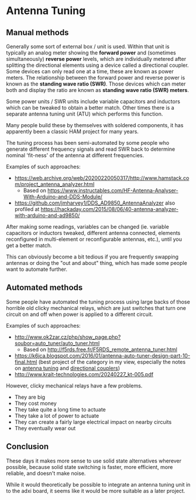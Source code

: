 # Antenna Tuning

## Manual methods

Generally some sort of external box / unit is used. Within that unit is typically an analog meter showing the __forward power__ and (sometimes simultaneously) __reverse power__ levels, which are individually metered after splitting the directional elements using a device called a directional coupler. Some devices can only read one at a time, these are known as power meters.  The relationship between the forward power and reverse power is known as the __standing wave ratio (SWR)__.  Those devices which can meter both and display the ratio are known as __standing wave ratio (SWR) meters__.

Some power units / SWR units include variable capacitors and inductors which can be tweaked to obtain a better match. Other times there is a separate antenna tuning unit (ATU) which performs this function.

Many people build these by themselves with soldered components, it has apparently been a classic HAM project for many years.

The tuning process has been semi-automated by some people who generate different frequency signals and read SWR back to determine nominal 'fit-ness' of the antenna at different frequencies.

Examples of such approaches:
 * https://web.archive.org/web/20200220050317/http://www.hamstack.com/project_antenna_analyzer.html
   * Based on https://www.instructables.com/HF-Antenna-Analyser-With-Arduino-and-DDS-Module/
 * https://github.com/jmharvey1/DDS_AD9850_AntennaAnalyzer also profiled at https://hackaday.com/2015/08/06/40-antenna-analyzer-with-arduino-and-ad9850/

After making some readings, variables can be changed (ie. variable capacitors or inductors tweaked, different antenna connected, elements reconfigured in multi-element or reconfigurable antennas, etc.), until you get a better match.

This can obviously become a bit tedious if you are frequently swapping antennas or doing the "out and about" thing, which has made some people want to automate further.

## Automated methods

Some people have automated the tuning process using large backs of those horrible old clicky mechanical relays, which are just switches that turn one circuit on and off when power is applied to a different circuit.

Examples of such approaches:
 * http://www.ok2zar.cz/php/show_page.php?soubor=auto_tuner/auto_tuner.html
   * Based on http://f5rds.free.fr/F5RDS_remote_antenna_tuner.html
 * https://k6jca.blogspot.com/2016/01/antenna-auto-tuner-design-part-10-final.html (best project of the category in my view, especially the notes on [antenna tuning](https://k6jca.blogspot.com/2015/07/antenna-auto-tuner-design-part-6-notes.html) and [directional couplers](https://k6jca.blogspot.com/2015/07/antenna-auto-tuner-design-part-5.html))
 * http://www.krait-technologies.com/20240227_kt-005.pdf

However, clicky mechanical relays have a few problems.
 * They are big
 * They cost money
 * They take quite a long time to actuate
 * They take a lot of power to actuate
 * They can create a fairly large electrical impact on nearby circuits
 * They eventually wear out

## Conclusion

These days it makes more sense to use solid state alternatives wherever possible, because solid state switching is faster, more efficient, more reliable, and doesn't make noise.

While it would theoretically be possible to integrate an antenna tuning unit in to the adxi board, it seems like it would be more suitable as a later project.
